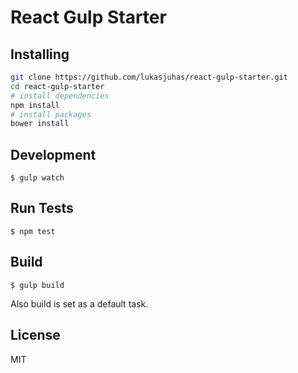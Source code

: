 # React Gulp Starter

## Installing
```sh
git clone https://github.com/lukasjuhas/react-gulp-starter.git
cd react-gulp-starter
# install dependencies
npm install
# install packages
bower install
```

## Development
```
$ gulp watch
```

## Run Tests
```
$ npm test
```

## Build
```
$ gulp build
```
Also build is set as a default task.

## License

MIT

